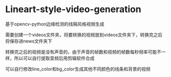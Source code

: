 # Lineart-style-video-generation
基于opencv-python边缘检测的线稿风格视频生成

需要创建一个videos文件夹，将要转换的视频放到videos文件夹下，转换完之后将保存进news文件夹下

转换完之后的视频是没有声音的，由于声音的帧数和视频的帧数每秒频率可能不一样，所以可以自行提取音频后用剪辑软件合成

可以自行修改line_color和bg_color生成其他不同颜色的线条和背景的视频

